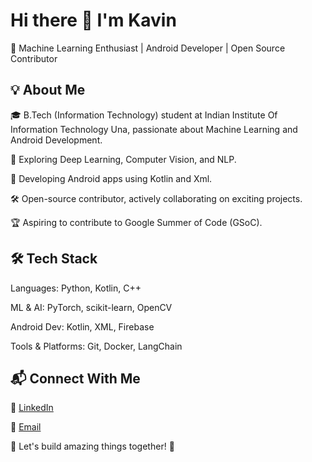 # Hi there 👋 I'm Kavin 
🚀 Machine Learning Enthusiast | Android Developer | Open Source Contributor

## 💡 About Me

🎓 B.Tech (Information Technology) student at Indian Institute Of Information Technology Una, passionate about Machine Learning and Android Development.

🤖 Exploring Deep Learning, Computer Vision, and NLP.

📱 Developing Android apps using Kotlin and Xml.

🛠️ Open-source contributor, actively collaborating on exciting projects.

🏆 Aspiring to contribute to Google Summer of Code (GSoC).

## 🛠️ Tech Stack

Languages: Python, Kotlin, C++

ML & AI: PyTorch, scikit-learn, OpenCV

Android Dev: Kotlin, XML, Firebase

Tools & Platforms: Git, Docker, LangChain

## 📬 Connect With Me

💼 [LinkedIn](https://www.linkedin.com/in/kavin-moudgil-3283b9294/)

📧 [Email](kavomoudgil22@gmail.com)

💙 Let's build amazing things together! 🚀
